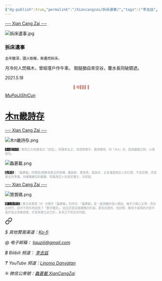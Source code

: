 ```yaml
---
{"dg-publish":true,"permalink":"/Xiancangzai/拆床遺事/","tags":["李去兹","木π畿詩存","旧诗"],"created":"2024-01-29T13:00:10.811+08:00"}
---
```



<div class="splitline"><a href="https://www.xiancangzai.com/">--- Xian Cang Zai ---</a></div>

![拆床遺事.jpg](/img/user/%E9%99%84%E4%BB%B6/attachment/%E6%8B%86%E5%BA%8A%E9%81%BA%E4%BA%8B.jpg)

### 拆床遺事

<small>去年臘深，圍火取暖，柴盡而拆床。</small>

月冷何人焚槁木，曾經墐戶作牛車。
鉗鎚猶自來空谷，覆水長同破鏡遮。

<cite>2021.5.18</cite>

<div class="spacer"></div>

<p style="text-align:center;color:#B54434;font-size:0.8em;">▮ 相𨳹󾗖􁴆 ▮</p>

<div class="header-container">
    <div class="triangle"></div>
    <div class="collect-media" style="background-image: url('https://www.xiancangzai.com/img/user/%E9%99%84%E4%BB%B6/%E9%99%84%E4%BB%B62024/%E6%9C%A8%CF%80%E7%95%BF%E8%A9%A9%E5%AD%98.png');">
        <a href="https://www.xiancangzai.com/Xiancangzai/%E6%9C%A8%CF%80%E7%95%BF%E8%A9%A9%E5%AD%98/" class="ncard-link"></a>
        <div class="collect-text">
            <a href="https://www.xiancangzai.com/Xiancangzai/%E6%9C%A8%CF%80%E7%95%BF%E8%A9%A9%E5%AD%98/">
                <cite>MuPaiJiShiCun</cite>
                <h1>木π畿詩存</h1>
            </a>
        </div>
    </div>
</div>

<div class="splitline"><a href="https://www.xiancangzai.com/">--- Xian Cang Zai ---</a></div>

![木π畿詩存.png](/img/user/%E9%99%84%E4%BB%B6/%E9%99%84%E4%BB%B62024/%E6%9C%A8%CF%80%E7%95%BF%E8%A9%A9%E5%AD%98.png)

<p style="font-size:0.7em; color:#999ea2"><ins style="font-size:1em;background: black;color:white">木π畿詩存</ins> | 寓邸之北有膳堂曰「杏园」，常獨來去之，其燈牌壞半，暮夜瞻視，則「木π」也，因效畿服之制，以爲齋名。</p>

![鱻蒼載.png](/img/user/%E9%99%84%E4%BB%B6/%E9%99%84%E4%BB%B62024/%E9%B1%BB%E8%92%BC%E8%BC%89.png)

<p style="font-size:0.7em; color:#999ea2"><ins style="font-size:1em;background: black;color:white">鱻蒼載</ins> | 「鱻蒼載」的隱語/鴘轉為魯迅所發機，鱻與新，蒼與青，載與年，全是潘諾西亞人的幻覺，不是任務，而是悬亙的準備，向著彌賽亞的腳踵、阿美西亞人的語言僭主、共和囻。</p>

<div class="splitline"><a href="https://www.xiancangzai.com/">--- Xian Cang Zai ---</a></div>

![贊賞碼.png](/img/user/%E9%99%84%E4%BB%B6/%E9%99%84%E4%BB%B62024/%E8%B4%8A%E8%B3%9E%E7%A2%BC.png)

<p style="font-size:0.7em; color:#999ea2"><ins style="font-size:1em;background: black;color:white">眷注與贊賞</ins> | 眷注與贊賞（¥）也關乎「鱻蒼載」的持存，「鱻蒼載」是一處游離的個人網站，幾乎只關心文學，而在此時代，卻并不例外地成爲了「數字難民」，姑且忍受這樣驕稚的形容。那些自便的、但封閉、敞視于威柄的内容平臺於是必須被放棄，於是來建立此迂折，未來正不知去向何處。</p>


<div class="transclusion internal-embed is-loaded"><a class="markdown-embed-link" href="/Xiancangzai/LinkTree/" aria-label="Open link"><svg xmlns="http://www.w3.org/2000/svg" width="24" height="24" viewBox="0 0 24 24" fill="none" stroke="currentColor" stroke-width="2" stroke-linecap="round" stroke-linejoin="round" class="svg-icon lucide-link"><path d="M10 13a5 5 0 0 0 7.54.54l3-3a5 5 0 0 0-7.07-7.07l-1.72 1.71"></path><path d="M14 11a5 5 0 0 0-7.54-.54l-3 3a5 5 0 0 0 7.07 7.07l1.71-1.71"></path></svg></a><div class="markdown-embed">





<cite>$ 其他贊賞渠道：[Ko-fi](https://ko-fi.com/xiancangzai)</cite>

<cite>@ 电子邮箱： liquziii@gmail.com </cite>

<cite>฿ Bilibili 频道： [李去兹](https://space.bilibili.com/1676863200)</cite>

<cite>₸ YouTube 频道：[Linomo Danvatan](http://www.youtube.com/@LinomoDanvatan) </cite>

<cite>⁜ 微信公衆號：[鱻蒼載 XianCangZai](https://mp.weixin.qq.com/s/yneTMt9zIapGXF9yfuvOkg)</cite>


</div></div>

